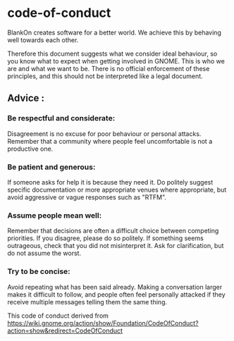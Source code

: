 # code-of-conduct

BlankOn creates software for a better world. We achieve this by behaving well towards each other.

Therefore this document suggests what we consider ideal behaviour, so you know what to expect when getting involved in GNOME. This is who we are and what we want to be. There is no official enforcement of these principles, and this should not be interpreted like a legal document.

## Advice :

### Be respectful and considerate:

Disagreement is no excuse for poor behaviour or personal attacks. Remember that a community where people feel uncomfortable is not a productive one.

### Be patient and generous:

If someone asks for help it is because they need it. Do politely suggest specific documentation or more appropriate venues where appropriate, but avoid aggressive or vague responses such as "RTFM".

### Assume people mean well:

Remember that decisions are often a difficult choice between competing priorities. If you disagree, please do so politely.
If something seems outrageous, check that you did not misinterpret it. Ask for clarification, but do not assume the worst.

### Try to be concise:

Avoid repeating what has been said already. Making a conversation larger makes it difficult to follow, and people often feel personally attacked if they receive multiple messages telling them the same thing.

This code of conduct derived from https://wiki.gnome.org/action/show/Foundation/CodeOfConduct?action=show&redirect=CodeOfConduct
